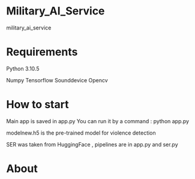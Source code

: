 # Military_AI_Service
military_ai_service


# Requirements

Python 3.10.5

Numpy
Tensorflow
Sounddevice
Opencv


# How to start

Main app is saved in app.py 
You can run it by a command : python app.py

modelnew.h5 is the pre-trained model for violence detection 

SER was taken from HuggingFace , pipelines are in app.py and ser.py 

# About 

